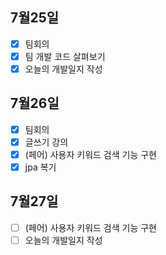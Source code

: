 ## 7월25일

- [x] 팀회의
- [x] 팀 개발 코드 살펴보기
- [x] 오늘의 개발일지 작성

## 7월26일

- [x] 팀회의
- [x] 글쓰기 강의
- [x] (페어) 사용자 키워드 검색 기능 구현
- [x] jpa 복기

## 7월27일

- [ ] (페어) 사용자 키워드 검색 기능 구현
- [ ] 오늘의 개발일지 작성
